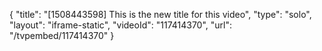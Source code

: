 {
    "title": "[1508443598] This is the new title for this video",
    "type": "solo",
    "layout": "iframe-static",
    "videoId": "117414370",
    "url": "\/tvpembed\/117414370"
}